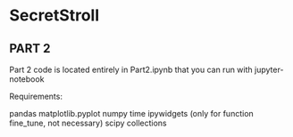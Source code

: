 # SecretStroll

## PART 2

Part 2 code is located entirely in Part2.ipynb that you can run with jupyter-notebook


Requirements:

pandas
matplotlib.pyplot
numpy
time
ipywidgets (only for function fine_tune, not necessary)
scipy
collections
